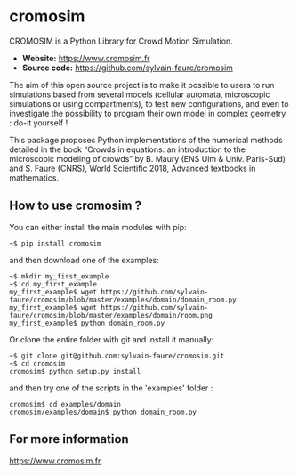 # cromosim

CROMOSIM is a Python Library for Crowd Motion Simulation.

- **Website:** https://www.cromosim.fr
- **Source code:** https://github.com/sylvain-faure/cromosim

The aim of this open source project is to make it possible to users to run simulations based from several models (cellular automata, microscopic simulations or using compartments), to test new configurations, and even to investigate the possibility to program their own model in complex geometry : do-it yourself !

This package proposes Python implementations of the numerical methods detailed in the book “Crowds in equations: an introduction to the microscopic modeling of crowds” by B. Maury (ENS Ulm & Univ. Paris-Sud) and S. Faure (CNRS), World Scientific 2018, Advanced textbooks in mathematics.



How to use cromosim ?
---------------------

You can either install the main modules with pip:

    ~$ pip install cromosim

and then download one of the examples:

    ~$ mkdir my_first_example
    ~$ cd my_first_example
    my_first_example$ wget https://github.com/sylvain-faure/cromosim/blob/master/examples/domain/domain_room.py
    my_first_example$ wget https://github.com/sylvain-faure/cromosim/blob/master/examples/domain/room.png
    my_first_example$ python domain_room.py

Or clone the entire folder with git and install it manually:

    ~$ git clone git@github.com:sylvain-faure/cromosim.git
    ~$ cd cromosim
    cromosim$ python setup.py install

and then try one of the scripts in the 'examples' folder :
    
    cromosim$ cd examples/domain
    cromosim/examples/domain$ python domain_room.py

For more information
---------------------

https://www.cromosim.fr
